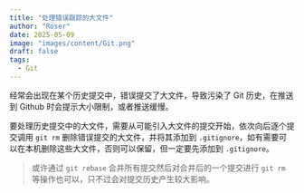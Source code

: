 ```yaml
---
title: "处理错误跟踪的大文件"
author: "Roser"
date: 2025-05-09
image: "images/content/Git.png"
draft: false
tags:
  - Git
---
```

经常会出现在某个历史提交中，错误提交了大文件，导致污染了 Git 历史，在推送到 Github 时会提示大小限制，或者推送缓慢。

要处理历史提交中的大文件，需要从可能引入大文件的提交开始，依次向后逐个提交调用 `git rm` 删除错误提交的大文件，并将其添加到 `.gitignore`，如有需要可以在本机删除这些大文件，否则可以保留，但一定要先添加到 `.gitignore`。

> 或许通过 `git rebase` 合并所有提交然后对合并后的一个提交进行 `git rm` 等操作也可以，只不过会对提交历史产生较大影响。